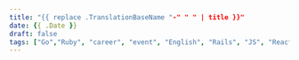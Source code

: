 ```yaml
---
title: "{{ replace .TranslationBaseName "-" " " | title }}"
date: {{ .Date }}
draft: false
tags: ["Go","Ruby", "career", "event", "English", "Rails", "JS", "React"]
---
```



